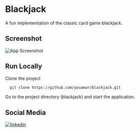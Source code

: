 # Blackjack
A fun implementation of the classic card game blackjack.
## Screenshot
![App Screenshot](https://i.ibb.co/7tvrGK9/7.png)
## Run Locally
Clone the project
```bash
  git clone https://github.com/youamar/blackjack.git
```
Go to the project directory (blackjack) and start the application.
## Social Media
[![linkedin](https://img.shields.io/badge/linkedin-0A66C2?style=for-the-badge&logo=linkedin&logoColor=white)](https://be.linkedin.com/in/yahya-ouamar)
